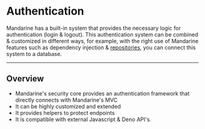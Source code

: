 # Authentication
Mandarine has a built-in system that provides the necessary logic for authentication (login & logout). This authentication system can be combined & customized in different ways, for example, with the right use of Mandarine features such as dependency injection & [repositories](/docs/develop/mandarine/data-repositories), you can connect this system to a database.

-----------

## Overview

- Mandarine's security core provides an authentication framework that directly connects with Mandarine's MVC
- It can be highly customized and extended
- It provides helpers to protect endpoints
- It is compatible with external Javascript & Deno API's. 